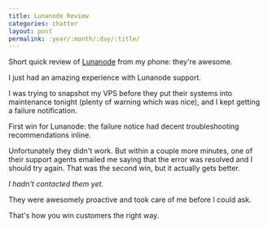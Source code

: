 ```yaml
---
title: Lunanode Review
categories: chatter
layout: post
permalink: :year/:month/:day/:title/
---
```


Short quick review of [Lunanode](http://www.lunanode.com) from my phone: they're awesome. 

<!-- more -->

I just had an amazing experience with Lunanode support. 

I was trying to snapshot my VPS before they put their systems into maintenance tonight (plenty of warning which was nice), and I kept getting a failure notification. 

First win for Lunanode: the failure notice had decent troubleshooting recommendations inline. 

Unfortunately they didn't work. But within a couple more minutes, one of their support agents emailed me saying that the error was resolved and I should try again. That was the second win, but it actually gets better. 

*I hadn't contacted them yet.*

They were awesomely proactive and took care of me before I could ask. 

That's how you win customers the right way. 
